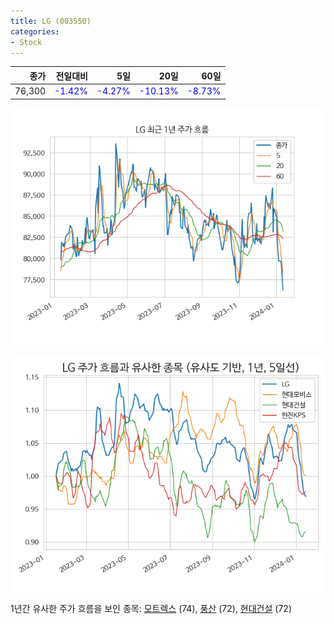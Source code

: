 ```yaml
---
title: LG (003550)
categories:
- Stock
---
```


|종가|전일대비|5일|20일|60일|
|---:|-------:|--:|---:|---:|
|76,300|<span style="color: blue">-1.42%</span>|<span style="color: blue">-4.27%</span>|<span style="color: blue">-10.13%</span>|<span style="color: blue">-8.73%</span>|


<!-- more -->

![003550](/assets/images/stock/003550.png)

![003550](/assets/images/stock/003550_sim.png)

1년간 유사한 주가 흐름을 보인 종목:
[모트렉스](/stock/118990/) (74),
[풍산](/stock/103140/) (72),
[현대건설](/stock/000720/) (72)